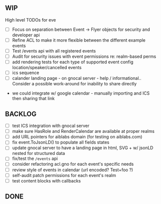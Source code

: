 WIP
---
High level TODOs for eve

- [ ] Focus on separation between Event -> Flyer objects for security and developer api
- [ ] Refine ACL to make it more flexible between the different example events
- [ ] Test /events api with all registered events
- [ ] Audit for security issues with event permissions re: realm-based perms
- [ ] add rendering tests for each type of supported event config location/speaker/cancelled events
- [ ] ics sequence
- [ ] calander landing page - on gnocal server - help / informational.. 
Consider a possible work-around for inability to share directly
- we could integrate w/ google calendar - manually importing and ICS then sharing that link

BACKLOG
-------

- [ ] test ICS integration with gnocal server
- [ ] make sure HasRole and RenderCalendar are available at proper realms
- [ ] add URL pointers for aiblabs domain (for testing on aiblabs.com)
- [ ] fix event.ToJsonLD() to populate all fields states
- [ ] update gnocal server to have a landing page in html, SVG + w/ jsonLD nested for structured data
- [ ] fix/test the `/events` api
- [ ] consider refactoring acl.gno for each event's specific needs
- [ ] review style of events in calendar (url encoded? Test+foo ?)
- [ ] self-audit patch permissions for each event's realm 
- [ ] test content blocks with callbacks
 
DONE
-----